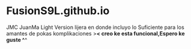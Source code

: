 # FusionS9L.github.io
JMC JuanMa
Light Version
 lijera en donde incluyo lo Suficiente para los amantes de pokas komplikaciones >__< creo ke esta funcional,Espero ke guste ^__^
